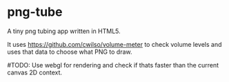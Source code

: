 # png-tube
A tiny png tubing app written in HTML5.   
   
It uses https://github.com/cwilso/volume-meter to check volume levels and uses that data to choose what PNG to draw.   
   
#TODO:
Use webgl for rendering and check if thats faster than the current canvas 2D context.
